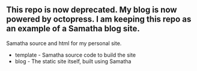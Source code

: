 ## This repo is now deprecated.  My blog is now powered by octopress.  I am keeping this repo as an example of a Samatha blog site.

Samatha source and html for my personal site.

* template - Samatha source code to build the site
* blog - The static site itself, built using Samatha
